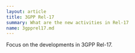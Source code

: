```yaml
---
layout: article
title: 3GPP Rel-17
summary: What are the new activities in Rel-17
name: 3gpprel17.md
---
```



Focus on the developments in 3GPP Rel-17.
